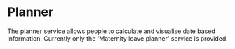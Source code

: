 Planner
=======

The planner service allows people to calculate and visualise date based information. Currently only the 'Maternity leave planner' service is provided.